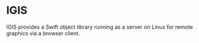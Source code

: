 # IGIS

IGIS provides a Swift object library running as a server on Linux for remote graphics via a browser client.



